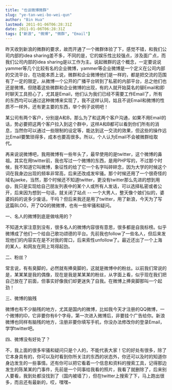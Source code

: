 ```yaml
---
title: "也谈微博微群"
slug: "ye-tan-wei-bo-wei-qun"
author: "Bin Hua"
lastmod: 2011-01-06T06:28:31Z
date: 2011-01-06T06:28:31Z
tags: ["新浪", "微博", "微群", "Email"]
---
```




昨天收到新浪的微群的要求，故而开通了一个微群体验了下，感觉不错，和我们公司内部的idea sharing差不多，不同的是，它的娱乐性比较强点，涉及面广点，而我们公司内部的idea sharing是以工作为主。说起微群的这个概念，一定要说说yammer等几个比较有名的企业微博，yammer等企业微博是一个定义在公司内部的交流平台，在功能本质上说，微群和企业微博他们是一样的，都是把交流的范围有了一定的限定，从微博一个公开的广播平台转到了私密的内部平台，总之他们也还是微博。但随着这些微群和企业微博的出现，有的人就开始莫名的替Email和即时聊天工具担心了，尤其是Email，他们认为我们已经不需要工作Email了，所有的东西均可以通过这种微博来实现了，我不这样认同，姑且不说Email和微博的性质不一样外，还有更主要的东西，举个例子说明吧！

某公司有两个客户，分别是A和B，那么为了和这两个客户沟通，如果不用Email的话，势必要把这两个客户拉入到这个群中，这样A和B都可以看到你们所有的消息，当然你可以通过一些限制的设定等，能达到这一交流的效果，但这些的操作远比Email要繁琐得多，成本也要高很多。所以，个人认为Email不会被微群给取代。

再来说说微博吧，我用微博有一些年头了，最早使用的是twitter，这个微博的鼻祖。其实在用twitter前，我也写过一个微博的东西，是用PHP写的，不过那个时候，我不知道它叫微博，象征性的给了它一个名字叫碎碎念，因为大学的时候这个词在我身边出现的频率非常高，后来还改成发牢骚。那个时候还用了一个很奇怪的域名jaeke，当然，那个时候还不知道twitter，更没有twitter那么先进的想到用@，我只是实现给自己朋友列表中的某个人或所有人发话，可以选择私密或者公开，后来因为想到一句话，就关闭了站点 -- 一个大男人，整天像个娘们似的，婆婆妈妈的说多少废话，干吗？但后来我还是用了twitter，用了新浪，今天为了写这篇BLOG，开了QQ的微微博，也有一些牢骚和疑问。

一、名人的微博到底是做啥用的？

不知道大家注意到没有，很多名人的微博内容很有意思，很多都是自我标榜。似乎微博成了他们一个给自己歌功颂德的平台。先前我也follow了一些名人，但后来发现他们的内容实在是不对我的胃口，后来索性unfollow了。最近还出了一个上海的某人，和网友在网上骂得起劲。

二、粉丝？

常言说，有有臭脚的，必然就有捧臭脚的，这就是微博中的粉丝。以前我们常说的是，某某某是我的偶像，现在是我是某某某的粉丝，从字面上看，似乎现在我们把自己放在了前面，但事实好像我们却更迷失了自我。在微博上捧臭脚那叫一个起劲！

三、微博的脑残

微博也有不少脑残的地方，尤其是国内的微博，比如我今天才注册的QQ微博，一个微博的ID，它非要你有6个字母，第一次进入微博后，非要挂个广告给你。新浪微博也同样有脑残的地方，注册非要你填写手机，你没办法修改你的登录Email，学学twitter吧。

四、微博没有好处了？

不，我上面的很多牢骚和疑问只是个人的，不能代表大家！它的好处有很多，除了它本身具有的，你可以及时看到你所关注的东西的状态外，你还可以及时的知道你身边发生的一些事情。还有你可以把它看着一个信息和资料的搜索工具，记得那边发生的陈某某的门事件，先前是一个同事给我看的照片，我看了就删除了，后来别人要看，我到处都没找到了（国内被墙了），但在twitter上搜索了下，马上跑出很多，而且还有最新的，哎，嘿嘿~